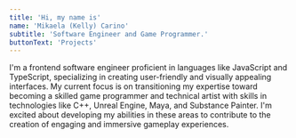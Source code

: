 ```yaml
---
title: 'Hi, my name is'
name: 'Mikaela (Kelly) Carino'
subtitle: 'Software Engineer and Game Programmer.'
buttonText: 'Projects'
---
```


I'm a frontend software engineer proficient in languages like JavaScript and TypeScript, specializing in creating user-friendly and visually appealing interfaces. My current focus is on transitioning my expertise toward becoming a skilled game programmer and technical artist with skills in technologies like C++, Unreal Engine, Maya, and Substance Painter. I'm excited about developing my abilities in these areas to contribute to the creation of engaging and immersive gameplay experiences.
